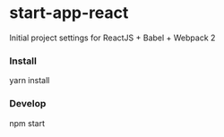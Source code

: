 # start-app-react
Initial project settings for ReactJS + Babel + Webpack 2

### Install ###
yarn install

### Develop ###
npm start
